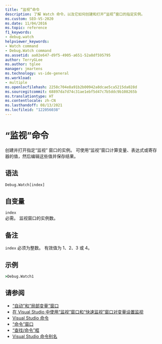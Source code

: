 ```yaml
---
title: “监视”命令
description: 了解 Watch 命令，以及它如何创建和打开“监视”窗口的指定实例。
ms.custom: SEO-VS-2020
ms.date: 11/04/2016
ms.topic: reference
f1_keywords:
- debug.watch
helpviewer_keywords:
- Watch command
- Debug.Watch command
ms.assetid: aa02e647-d9f5-4905-a651-52a8df595795
author: TerryGLee
ms.author: tglee
manager: jmartens
ms.technology: vs-ide-general
ms.workload:
- multiple
ms.openlocfilehash: 2258c704e8a91b2b00942a8dcae5ca5215da028d
ms.sourcegitcommit: 68897da7d74c31ae1ebf5d47c7b5ddc9b108265b
ms.translationtype: HT
ms.contentlocale: zh-CN
ms.lasthandoff: 08/13/2021
ms.locfileid: "122056038"
---
```

# <a name="watch-command"></a>“监视”命令
创建并打开指定“监视”  窗口的实例。 可使用“监视”窗口计算变量、表达式或寄存器的值，然后编辑这些值并保存结果。

## <a name="syntax"></a>语法

```cmd
Debug.Watch[index]
```

## <a name="arguments"></a>自变量

`index`\
必需。 监视窗口的实例数。

## <a name="remarks"></a>备注

`index` 必须为整数。 有效值为 1、2、3 或 4。

## <a name="example"></a>示例

```cmd
>Debug.Watch1
```

## <a name="see-also"></a>请参阅

- [“自动”和“局部变量”窗口](../../debugger/autos-and-locals-windows.md)
- [在 Visual Studio 中使用“监视”窗口和“快速监视”窗口对变量设置监视](../../debugger/watch-and-quickwatch-windows.md)
- [Visual Studio 命令](../../ide/reference/visual-studio-commands.md)
- [“命令”窗口](../../ide/reference/command-window.md)
- [“查找/命令”框](../../ide/find-command-box.md)
- [Visual Studio 命令别名](../../ide/reference/visual-studio-command-aliases.md)
